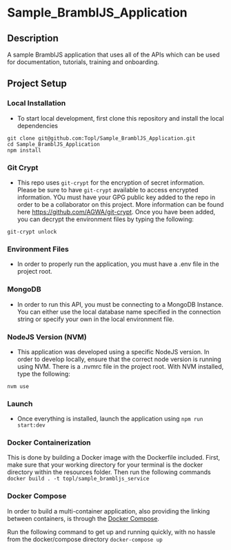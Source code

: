 # Sample_BramblJS_Application

## Description
A sample BramblJS application that uses all of the APIs which can be used for documentation, tutorials, training and onboarding. 

## Project Setup
### Local Installation
* To start local development, first clone this repository and install the local dependencies
```
git clone git@github.com:Topl/Sample_BramblJS_Application.git
cd Sample_BramblJS_Application
npm install
```

### Git Crypt
* This repo uses `git-crypt` for the encryption of secret information. Please be sure to have `git-crypt` available to access encrypted information. YOu must have your GPG public key added to the repo in order to be a collaborator on this project. More information can be found here https://github.com/AGWA/git-crypt. Once you have been added, you can decrypt the environment files by typing the following: 
```
git-crypt unlock
```

### Environment Files
* In order to properly run the application, you must have a .env file in the project root. 

### MongoDB
* In order to run this API, you must be connecting to a MongoDB Instance. You can either use the local database name specified in the connection string or specify your own in the local environment file.  

### NodeJS Version (NVM)
* This application was developed using a specific NodeJS version. In order to develop locally, ensure that the correct node version is running using NVM. There is a .nvmrc file in the project root. With NVM installed, type the following: 
```
nvm use
```

### Launch
* Once everything is installed, launch the application using `npm run start:dev`

### Docker Containerization
This is done by building a Docker image with the Dockerfile included. First, make sure that your working directory for your terminal is the docker directory within the resources folder. Then run the following commands
`docker build . -t topl/sample_brambljs_service`

### Docker Compose
In order to build a multi-container application, also providing the linking between containers, is through the [Docker Compose](https://docs.docker.com/compose/overview/).

Run the following command to get up and running quickly, with no hassle from the docker/compose directory
`docker-compose up`
